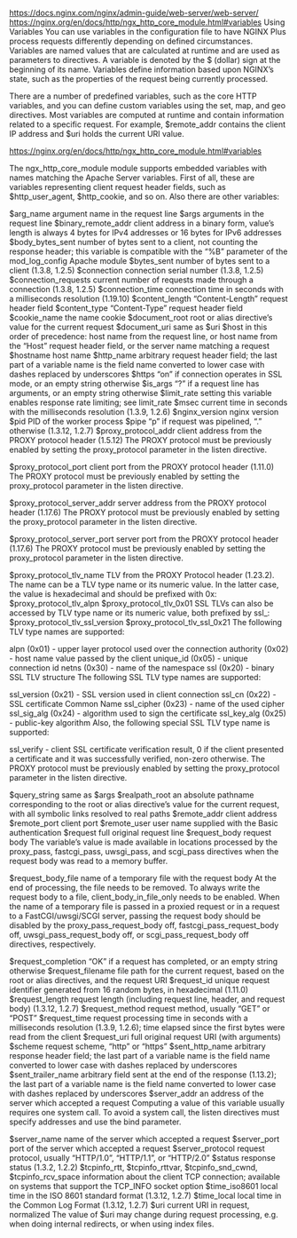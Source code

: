 https://docs.nginx.com/nginx/admin-guide/web-server/web-server/
https://nginx.org/en/docs/http/ngx_http_core_module.html#variables
Using Variables
You can use variables in the configuration file to have NGINX Plus process requests differently depending on defined circumstances. Variables are named values that are calculated at runtime and are used as parameters to directives. A variable is denoted by the $ (dollar) sign at the beginning of its name. Variables define information based upon NGINX’s state, such as the properties of the request being currently processed.

There are a number of predefined variables, such as the core HTTP variables, and you can define custom variables using the set, map, and geo directives. Most variables are computed at runtime and contain information related to a specific request. For example, $remote_addr contains the client IP address and $uri holds the current URI value.

https://nginx.org/en/docs/http/ngx_http_core_module.html#variables

The ngx_http_core_module module supports embedded variables with names matching the Apache Server variables. First of all, these are variables representing client request header fields, such as $http_user_agent, $http_cookie, and so on. Also there are other variables:

$arg_name
argument name in the request line
$args
arguments in the request line
$binary_remote_addr
client address in a binary form, value’s length is always 4 bytes for IPv4 addresses or 16 bytes for IPv6 addresses
$body_bytes_sent
number of bytes sent to a client, not counting the response header; this variable is compatible with the “%B” parameter of the mod_log_config Apache module
$bytes_sent
number of bytes sent to a client (1.3.8, 1.2.5)
$connection
connection serial number (1.3.8, 1.2.5)
$connection_requests
current number of requests made through a connection (1.3.8, 1.2.5)
$connection_time
connection time in seconds with a milliseconds resolution (1.19.10)
$content_length
“Content-Length” request header field
$content_type
“Content-Type” request header field
$cookie_name
the name cookie
$document_root
root or alias directive’s value for the current request
$document_uri
same as $uri
$host
in this order of precedence: host name from the request line, or host name from the “Host” request header field, or the server name matching a request
$hostname
host name
$http_name
arbitrary request header field; the last part of a variable name is the field name converted to lower case with dashes replaced by underscores
$https
“on” if connection operates in SSL mode, or an empty string otherwise
$is_args
“?” if a request line has arguments, or an empty string otherwise
$limit_rate
setting this variable enables response rate limiting; see limit_rate
$msec
current time in seconds with the milliseconds resolution (1.3.9, 1.2.6)
$nginx_version
nginx version
$pid
PID of the worker process
$pipe
“p” if request was pipelined, “.” otherwise (1.3.12, 1.2.7)
$proxy_protocol_addr
client address from the PROXY protocol header (1.5.12)
The PROXY protocol must be previously enabled by setting the proxy_protocol parameter in the listen directive.

$proxy_protocol_port
client port from the PROXY protocol header (1.11.0)
The PROXY protocol must be previously enabled by setting the proxy_protocol parameter in the listen directive.

$proxy_protocol_server_addr
server address from the PROXY protocol header (1.17.6)
The PROXY protocol must be previously enabled by setting the proxy_protocol parameter in the listen directive.

$proxy_protocol_server_port
server port from the PROXY protocol header (1.17.6)
The PROXY protocol must be previously enabled by setting the proxy_protocol parameter in the listen directive.

$proxy_protocol_tlv_name
TLV from the PROXY Protocol header (1.23.2). The name can be a TLV type name or its numeric value. In the latter case, the value is hexadecimal and should be prefixed with 0x:
$proxy_protocol_tlv_alpn
$proxy_protocol_tlv_0x01
SSL TLVs can also be accessed by TLV type name or its numeric value, both prefixed by ssl_:
$proxy_protocol_tlv_ssl_version
$proxy_protocol_tlv_ssl_0x21
The following TLV type names are supported:

alpn (0x01) - upper layer protocol used over the connection
authority (0x02) - host name value passed by the client
unique_id (0x05) - unique connection id
netns (0x30) - name of the namespace
ssl (0x20) - binary SSL TLV structure
The following SSL TLV type names are supported:

ssl_version (0x21) - SSL version used in client connection
ssl_cn (0x22) - SSL certificate Common Name
ssl_cipher (0x23) - name of the used cipher
ssl_sig_alg (0x24) - algorithm used to sign the certificate
ssl_key_alg (0x25) - public-key algorithm
Also, the following special SSL TLV type name is supported:

ssl_verify - client SSL certificate verification result, 0 if the client presented a certificate and it was successfully verified, non-zero otherwise.
The PROXY protocol must be previously enabled by setting the proxy_protocol parameter in the listen directive.

$query_string
same as $args
$realpath_root
an absolute pathname corresponding to the root or alias directive’s value for the current request, with all symbolic links resolved to real paths
$remote_addr
client address
$remote_port
client port
$remote_user
user name supplied with the Basic authentication
$request
full original request line
$request_body
request body
The variable’s value is made available in locations processed by the proxy_pass, fastcgi_pass, uwsgi_pass, and scgi_pass directives when the request body was read to a memory buffer.

$request_body_file
name of a temporary file with the request body
At the end of processing, the file needs to be removed. To always write the request body to a file, client_body_in_file_only needs to be enabled. When the name of a temporary file is passed in a proxied request or in a request to a FastCGI/uwsgi/SCGI server, passing the request body should be disabled by the proxy_pass_request_body off, fastcgi_pass_request_body off, uwsgi_pass_request_body off, or scgi_pass_request_body off directives, respectively.

$request_completion
“OK” if a request has completed, or an empty string otherwise
$request_filename
file path for the current request, based on the root or alias directives, and the request URI
$request_id
unique request identifier generated from 16 random bytes, in hexadecimal (1.11.0)
$request_length
request length (including request line, header, and request body) (1.3.12, 1.2.7)
$request_method
request method, usually “GET” or “POST”
$request_time
request processing time in seconds with a milliseconds resolution (1.3.9, 1.2.6); time elapsed since the first bytes were read from the client
$request_uri
full original request URI (with arguments)
$scheme
request scheme, “http” or “https”
$sent_http_name
arbitrary response header field; the last part of a variable name is the field name converted to lower case with dashes replaced by underscores
$sent_trailer_name
arbitrary field sent at the end of the response (1.13.2); the last part of a variable name is the field name converted to lower case with dashes replaced by underscores
$server_addr
an address of the server which accepted a request
Computing a value of this variable usually requires one system call. To avoid a system call, the listen directives must specify addresses and use the bind parameter.

$server_name
name of the server which accepted a request
$server_port
port of the server which accepted a request
$server_protocol
request protocol, usually “HTTP/1.0”, “HTTP/1.1”, or “HTTP/2.0”
$status
response status (1.3.2, 1.2.2)
$tcpinfo_rtt, $tcpinfo_rttvar, $tcpinfo_snd_cwnd, $tcpinfo_rcv_space
information about the client TCP connection; available on systems that support the TCP_INFO socket option
$time_iso8601
local time in the ISO 8601 standard format (1.3.12, 1.2.7)
$time_local
local time in the Common Log Format (1.3.12, 1.2.7)
$uri
current URI in request, normalized
The value of $uri may change during request processing, e.g. when doing internal redirects, or when using index files.